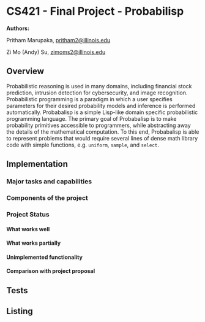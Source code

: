 # CS421 - Final Project - Probabilisp

**Authors:**

Pritham Marupaka, pritham2@illinois.edu

Zi Mo (Andy) Su, zimoms2@illinois.edu

## Overview

Probabilistic reasoning is used in many domains, including financial stock
prediction, intrusion detection for cybersecurity, and image recognition.
Probabilistic programming is a paradigm in which a user specifies parameters for
their desired probability models and inference is performed automatically.
Probabalisp is a simple Lisp-like domain specific probabilistic programming
language. The primary goal of Probabalisp is to make probability primitives
accessible to programmers, while abstracting away the details of the
mathematical computation. To this end, Probabalisp is able to represent problems that would require several lines of dense math library code with simple functions, e.g. `uniform`, `sample`, and `select`. 

## Implementation

### Major tasks and capabilities

### Components of the project

### Project Status

#### What works well
#### What works partially
#### Unimplemented functionality
#### Comparison with project proposal

## Tests
## Listing

```lisp:example/cards.lisp
```

```lisp:example/dice.lisp
```

```lisp:example/marbles.lisp
```

